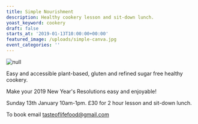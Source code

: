```yaml
---
title: Simple Nourishment
description: Healthy cookery lesson and sit-down lunch.
yoast_keyword: cookery
draft: false
starts_at: '2019-01-13T10:00:00+00:00'
featured_image: /uploads/simple-canva.jpg
event_categories: ''
---
```

![null](/uploads/simple-canva.jpg)

Easy and accessible plant-based, gluten and refined sugar free healthy cookery. 

Make your 2019 New Year's Resolutions easy and enjoyable! 

Sunday 13th January 10am-1pm. £30 for 2 hour lesson and sit-down lunch. 

To book email [tasteoflifefood@gmail.com](mailto:bookings@bagnallcentre.com)
